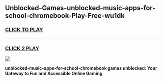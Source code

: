 
## Unblocked-Games-unblocked-music-apps-for-school-chromebook-Play-Free-wu1dk
<h3>
<a href="https://premium76.site?title=unblocked-music-apps-for-school-chromebook&ref=19M">CLICK TO PLAY</a></h3>
<hr>

<h3>
<a href="https://premium76.site?title=unblocked-music-apps-for-school-chromebook&ref=19M">CLICK 2 PLAY</a>
  
</h3>

<a href="https://premium76.site?title=unblocked-music-apps-for-school-chromebook&ref=19M"><img src="https://clearcache.store/games.png"></a>


**unblocked-music-apps-for-school-chromebook games unblocked: Your Gateway to Fun and Accessible Online Gaming**
